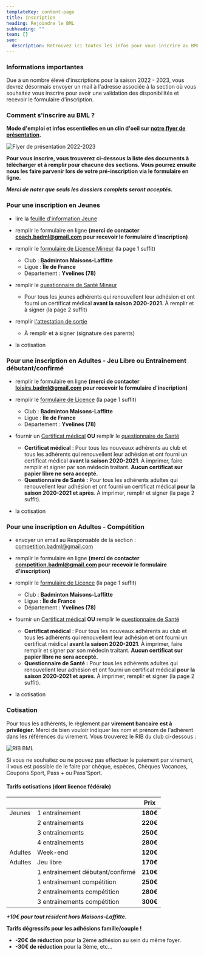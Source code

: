 ```yaml
---
templateKey: content-page
title: Inscription
heading: Rejoindre le BML
subheading: ""
team: []
seo:
  description: Retrouvez ici toutes les infos pour vous inscrire au BML.
---
```

### Informations importantes
Due à un nombre élevé d'inscriptions pour la saison 2022 - 2023, vous devrez désormais envoyer un mail à l'adresse associée à la section où vous souhaitez vous inscrire pour avoir une validation des disponibilités et recevoir le formulaire d'inscription. 

### Comment s'inscrire au BML ?

**Mode d'emploi et infos essentielles en un clin d'oeil sur [notre flyer de présentation](/assets/v7_flyer_bml-22-23.pdf).**

![Flyer de présentation 2022-2023](/assets/flyer-apercu.png "Flyer de présentation 2022-2023")

**Pour vous inscrire, vous trouverez ci-dessous la liste des documents à télécharger et à remplir pour chacune des sections. Vous pourrez ensuite nous les faire parvenir lors de votre pré-inscription via le formulaire en ligne.**

***Merci de noter que seuls les dossiers complets seront acceptés.***

### Pour une inscription en Jeunes

* lire la [feuille d'information Jeune](/assets/information_jeune.pdf)
* remplir le formulaire en ligne **(merci de contacter [coach.badml@gmail.com](mailto:coach.badml@gmail.com) pour recevoir le formulaire d'inscription)**
* remplir le [formulaire de Licence Mineur](/assets/formulaire_licence_mineur_bml.pdf) (la page 1 suffit)

  * Club : **Badminton Maisons-Laffitte**
  * Ligue : **Île de France**
  * Département : **Yvelines (78)**
* remplir le [questionnaire de Santé Mineur](/assets/ffbad_-_mineurs_questionnaire_sante.pdf)

  * Pour tous les jeunes adhérents qui renouvellent leur adhésion et ont fourni un certificat médical **avant la saison 2020-2021**. À remplir et à signer (la page 2 suffit)
* remplir [l'attestation de sortie](/assets/sortie-seances-jeunes.pdf)

  * À remplir et à signer (signature des parents)
* la cotisation

### Pour une inscription en Adultes - Jeu Libre ou Entraînement débutant/confirmé

* remplir le formulaire en ligne **(merci de contacter [loisirs.badml@gmail.com](mailto:loisirs.badml@gmail.com) pour recevoir le formulaire d'inscription)**
* remplir le [formulaire de Licence](/assets/formulaire_licence_adultes_bml.pdf) (la page 1 suffit)

  * Club : **Badminton Maisons-Laffitte**
  * Ligue : **Île de France**
  * Département : **Yvelines (78)**
* fournir un [Certificat médical](/assets/ffbad_-_tous_certificat_medical_non_contre-indication.pdf) **OU** remplir le [questionnaire de Santé](/assets/ffbad_-_adultes_questionnaire_sante.pdf)

  * **Certificat médical** : Pour tous les nouveaux adhérents au club et tous les adhérents qui renouvellent leur adhésion et ont fourni un certificat médical **avant la saison 2020-2021**. À imprimer, faire remplir  et signer par son médecin traitant. **Aucun certificat sur papier libre ne sera accepté.**
  * **Questionnaire de Santé :** Pour tous les adhérents adultes qui renouvellent leur adhésion et ont fourni un certificat médical **pour la saison 2020-2021 et après**. À imprimer, remplir et signer (la page 2 suffit).
* la cotisation

### Pour une inscription en Adultes - Compétition

* envoyer un email au Responsable de la section : [competition.badml@gmail.com](mailto:competition.badml@gmail.com)
* remplir le formulaire en ligne **(merci de contacter [competition.badml@gmail.com](mailto:competition.badml@gmail.com) pour recevoir le formulaire d'inscription)**
* remplir le [formulaire de Licence](/assets/formulaire_licence_adultes_bml.pdf) (la page 1 suffit)

  * Club : **Badminton Maisons-Laffitte**
  * Ligue : **Île de France**
  * Département : **Yvelines (78)**
* fournir un [Certificat médical](/assets/ffbad_-_tous_certificat_medical_non_contre-indication.pdf) **OU** remplir le [questionnaire de Santé](/assets/ffbad_-_adultes_questionnaire_sante.pdf)

  * **Certificat médical** : Pour tous les nouveaux adhérents au club et tous les adhérents qui renouvellent leur adhésion et ont fourni un certificat médical **avant la saison 2020-2021**. À imprimer, faire remplir et signer par son médecin traitant. **Aucun certificat sur papier libre ne sera accepté.**
  * **Questionnaire de Santé :** Pour tous les adhérents adultes qui renouvellent leur adhésion et ont fourni un certificat médical **pour la saison 2020-2021 et après**. À imprimer, remplir et signer (la page 2 suffit).
* la cotisation

### Cotisation

Pour tous les adhérents, le règlement par **virement bancaire** **est à privilégier.** Merci de bien vouloir indiquer les nom et prénom de l'adhérent dans les références du virement. Vous trouverez le RIB du club ci-dessous :

![RIB BML](/assets/rib_bml.png "RIB BML")

Si vous ne souhaitez ou ne pouvez pas effectuer le paiement par virement, il vous est possible de le faire par chèque, espèces, Chèques Vacances, Coupons Sport, Pass + ou Pass'Sport.

#### Tarifs cotisations (dont licence fédérale)

|         |                                  | Prix     |
| ------- | -------------------------------- | -------- |
| Jeunes  | 1 entraînement                   | **180€** |
|         | 2 entraînements                  | **220€** |
|         | 3 entraînements                  | **250€** |
|         | 4 entraînements                  | **280€** |
| Adultes | Week-end                         | **120€** |
| Adultes | Jeu libre                        | **170€** |
|         | 1 entraînement débutant/confirmé | **210€** |
|         | 1 entraînement compétition       | **250€** |
|         | 2 entraînements compétition      | **280€** |
|         | 3 entraînements compétition      | **300€** |

***+10€ pour tout résident hors Maisons-Laffitte.***

**Tarifs dégressifs pour les adhésions famille/couple !**

* **\-20€ de réduction** pour la 2ème adhésion au sein du même foyer.
* **\-30€ de réduction** pour la 3ème, etc...